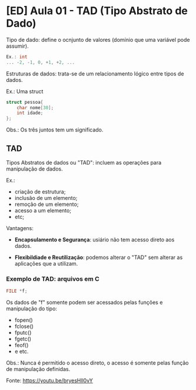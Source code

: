 # [ED] Aula 01 - TAD (Tipo Abstrato de Dado)

Tipo de dado: define o ocnjunto de valores (domínio que uma variável pode assumir).

```c
Ex.: int
... -2, -1, 0, +1, +2, ...
```

Estruturas de dados: trata-se de um relacionamento lógico entre tipos de dados.

Ex.: Uma struct

```c
struct pessoa{
    char nome[30];
    int idade;
};
```

Obs.: Os três juntos tem um significado. 

## TAD

Tipos Abstratos de dados ou "TAD": incluem as operações para manipulação de dados.

Ex.:
- criação de estrutura;
- inclusão de um elemento;
- remoção de um elemento;
- acesso a um elemento;
- etc;

Vantagens:

- **Encapsulamento e Segurança**: usiário não tem acesso direto aos dados.

- **Flexibildiade e Reutilização**: podemos alterar o "TAD" sem alterar as aplicações que a utilizam.

### Exemplo de TAD: arquivos em C

```c
FILE *f;
```

Os dados de "f" somente podem ser acessados pelas funções e manipulação do tipo:
- fopen()
- fclose()
- fputc()
- fgetc()
- feof()
- e etc.

Obs.: Nunca é permitido o acesso direto, o acesso é somente pelas função de manipulação definidas.

Fonte: https://youtu.be/bryesHll0vY